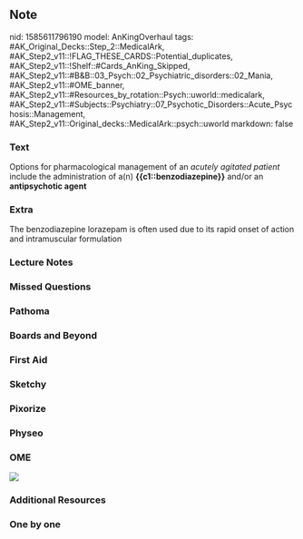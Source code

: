 ## Note
nid: 1585611796190
model: AnKingOverhaul
tags: #AK_Original_Decks::Step_2::MedicalArk, #AK_Step2_v11::!FLAG_THESE_CARDS::Potential_duplicates, #AK_Step2_v11::!Shelf::#Cards_AnKing_Skipped, #AK_Step2_v11::#B&B::03_Psych::02_Psychiatric_disorders::02_Mania, #AK_Step2_v11::#OME_banner, #AK_Step2_v11::#Resources_by_rotation::Psych::uworld::medicalark, #AK_Step2_v11::#Subjects::Psychiatry::07_Psychotic_Disorders::Acute_Psychosis::Management, #AK_Step2_v11::Original_decks::MedicalArk::psych::uworld
markdown: false

### Text
Options for pharmacological management of an <i>acutely agitated
patient</i> include the administration of a(n)
<b>{{c1::benzodiazepine}}</b> and/or an <b>antipsychotic agent</b>

### Extra
The benzodiazepine lorazepam is often used due to its rapid onset of action and intramuscular formulation

### Lecture Notes


### Missed Questions


### Pathoma


### Boards and Beyond


### First Aid


### Sketchy


### Pixorize


### Physeo


### OME
<div class="ome-widget">
  <a href="https://onlinemeded.org?ref=anki"><img src=
  "_OME_AnkiFlashcards_General_7.png"></a>
</div>

### Additional Resources


### One by one

